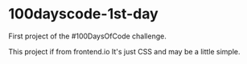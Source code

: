 # 100dayscode-1st-day
First project of the #100DaysOfCode challenge.

This project if from frontend.io
It's just CSS and may be a little simple.
